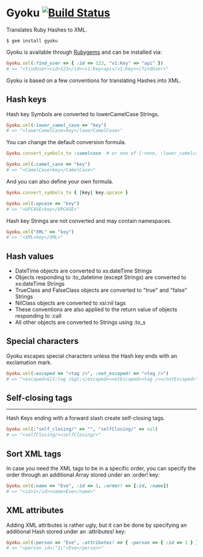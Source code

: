 Gyoku [![Build Status](http://travis-ci.org/rubiii/gyoku.png)](http://travis-ci.org/rubiii/gyoku)
=====

Translates Ruby Hashes to XML.

```
$ gem install gyoku
```

Gyoku is available through [Rubygems](http://rubygems.org/gems/gyoku) and can
be installed via:

``` ruby
Gyoku.xml(:find_user => { :id => 123, "v1:Key" => "api" })
# => "<findUser><id>123</id><v1:Key>api</v1:Key></findUser>"
```

Gyoku is based on a few conventions for translating Hashes into XML.


Hash keys
---------

Hash key Symbols are converted to lowerCamelCase Strings.

``` ruby
Gyoku.xml(:lower_camel_case => "key")
# => "<lowerCamelCase>key</lowerCamelCase>"
```

You can change the default conversion formula.

``` ruby
Gyoku.convert_symbols_to :camelcase  # or one of [:none, :lower_camelcase]

Gyoku.xml(:camel_case => "key")
# => "<CamelCase>key</CamelCase>"
```

And you can also define your own formula.

``` ruby
Gyoku.convert_symbols_to { |key| key.upcase }

Gyoku.xml(:upcase => "key")
# => "<UPCASE>key</UPCASE>"
```

Hash key Strings are not converted and may contain namespaces.

``` ruby
Gyoku.xml("XML" => "key")
# => "<XML>key</XML>"
```


Hash values
-----------

* DateTime objects are converted to xs:dateTime Strings
* Objects responding to :to_datetime (except Strings) are converted to xs:dateTime Strings
* TrueClass and FalseClass objects are converted to "true" and "false" Strings
* NilClass objects are converted to xsi:nil tags
* These conventions are also applied to the return value of objects responding to :call
* All other objects are converted to Strings using :to_s


Special characters
------------------

Gyoku escapes special characters unless the Hash key ends with an exclamation mark.

``` ruby
Gyoku.xml(:escaped => "<tag />", :not_escaped! => "<tag />")
# => "<escaped>&lt;tag /&gt;</escaped><notEscaped><tag /></notEscaped>"
```


## Self-closing tags
-----------------

Hash Keys ending with a forward slash create self-closing tags.

``` ruby
Gyoku.xml(:"self_closing/" => "", "selfClosing/" => nil)
# => "<selfClosing/><selfClosing/>"
```


Sort XML tags
-------------

In case you need the XML tags to be in a specific order, you can specify the order through an additional Array stored under an :order! key:

``` ruby
Gyoku.xml(:name => "Eve", :id => 1, :order! => [:id, :name])
# => "<id>1</id><name>Eve</name>"
```


XML attributes
--------------

Adding XML attributes is rather ugly, but it can be done by specifying an additional Hash stored under an :attributes! key:

``` ruby
Gyoku.xml(:person => "Eve", :attributes! => { :person => { :id => 1 } })
# => "<person id=\"1\">Eve</person>"
```
